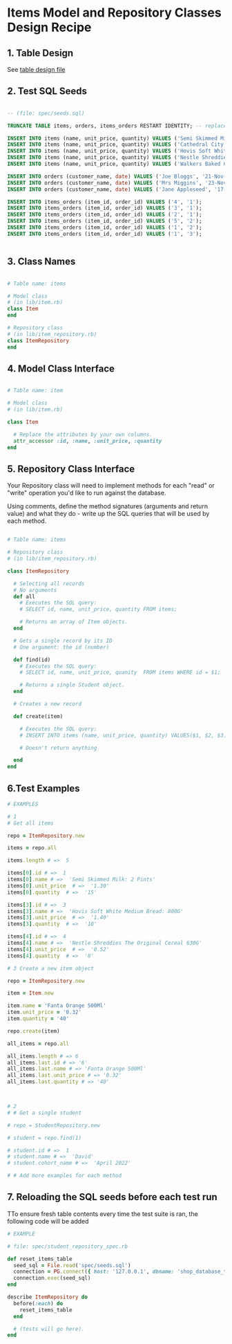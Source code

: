 # Items Model and Repository Classes Design Recipe


## 1. Table Design

See [table design file](designs_notes/shop_database_table_design.md)


## 2. Test SQL Seeds


```sql

-- (file: spec/seeds.sql)

TRUNCATE TABLE items, orders, items_orders RESTART IDENTITY; -- replace with your own table name.

INSERT INTO items (name, unit_price, quantity) VALUES ('Semi Skimmed Milk: 2 Pints', 1.30, 30);
INSERT INTO items (name, unit_price, quantity) VALUES ('Cathedral City Mature Cheddar: 550G', 5.25, 15);
INSERT INTO items (name, unit_price, quantity) VALUES ('Hovis Soft White Medium Bread: 800G', 1.40, 10);
INSERT INTO items (name, unit_price, quantity) VALUES ('Nestle Shreddies The Original Cereal 630G', 0.52, 8);
INSERT INTO items (name, unit_price, quantity) VALUES ('Walkers Baked Cheese & Onion 37.5G', 2.40, 80);

INSERT INTO orders (customer_name, date) VALUES ('Joe Bloggs', '21-Nov-2022');
INSERT INTO orders (customer_name, date) VALUES ('Mrs Miggins', '23-Nov-2022');
INSERT INTO orders (customer_name, date) VALUES ('Jane Appleseed', '17-Nov-2022');

INSERT INTO items_orders (item_id, order_id) VALUES ('4', '1');
INSERT INTO items_orders (item_id, order_id) VALUES ('3', '1');
INSERT INTO items_orders (item_id, order_id) VALUES ('2', '1');
INSERT INTO items_orders (item_id, order_id) VALUES ('5', '2');
INSERT INTO items_orders (item_id, order_id) VALUES ('1', '2');
INSERT INTO items_orders (item_id, order_id) VALUES ('1', '3');



```

## 3. Class Names

```ruby

# Table name: items

# Model class
# (in lib/item.rb)
class Item
end

# Repository class
# (in lib/item_repository.rb)
class ItemRepository
end
```

## 4. Model Class Interface 



```ruby

# Table name: item

# Model class
# (in lib/item.rb)

class Item

  # Replace the attributes by your own columns.
  attr_accessor :id, :name, :unit_price, :quantity
end

```


## 5. Repository Class Interface

Your Repository class will need to implement methods for each "read" or "write" operation you'd like to run against the database.

Using comments, define the method signatures (arguments and return value) and what they do - write up the SQL queries that will be used by each method.

```ruby

# Table name: items

# Repository class
# (in lib/item_repository.rb)

class ItemRepository

  # Selecting all records
  # No arguments
  def all
    # Executes the SQL query:
    # SELECT id, name, unit_price, quantity FROM items;

    # Returns an array of Item objects.
  end

  # Gets a single record by its ID
  # One argument: the id (number)

  def find(id)
    # Executes the SQL query:
    # SELECT id, name, unit_price, quanity  FROM items WHERE id = $1;

    # Returns a single Student object.
  end

  # Creates a new record

  def create(item)

    # Executes the SQL query:
    # INSERT INTO items (name, unit_price, quantity) VALUES($1, $2, $3);

    # Doesn't return anything

  end 
end
```

## 6.Test Examples


```ruby
# EXAMPLES

# 1
# Get all items

repo = ItemRepository.new

items = repo.all

items.length # =>  5

items[0].id # =>  1
items[0].name # =>  'Semi Skimmed Milk: 2 Pints'
items[0].unit_price  # =>  '1.30'
items[0].quantity  # =>  '15'

items[3].id # =>  3
items[3].name # =>  'Hovis Soft White Medium Bread: 800G'
items[3].unit_price  # =>  '1.40'
items[3].quantity  # =>  '10'

items[4].id # =>  4
items[4].name # =>  'Nestle Shreddies The Original Cereal 630G'
items[4].unit_price  # =>  '0.52'
items[4].quantity  # =>  '8'

# 3 Create a new item object 

repo = ItemRepository.new 

item = Item.new

item.name = 'Fanta Orange 500Ml'
item.unit_price = '0.32'
item.quantity = '40'

repo.create(item)

all_items = repo.all

all_items.length # => 6
all_items.last.id # => '6'
all_items.last.name # => 'Fanta Orange 500Ml'
all_items.last.unit_price # => '0.32'
all_items.last.quantity # => '40'



# 2
# # Get a single student

# repo = StudentRepository.new

# student = repo.find(1)

# student.id # =>  1
# student.name # =>  'David'
# student.cohort_name # =>  'April 2022'

# # Add more examples for each method
```

## 7. Reloading the SQL seeds before each test run

TTo ensure fresh table contents every time the test suite is ran, the following code will be added 

```ruby
# EXAMPLE

# file: spec/student_repository_spec.rb

def reset_items_table
  seed_sql = File.read('spec/seeds.sql')
  connection = PG.connect({ host: '127.0.0.1', dbname: 'shop_database_test' })
  connection.exec(seed_sql)
end

describe ItemRepository do
  before(:each) do 
    reset_items_table
  end

  # (tests will go here).
end
```